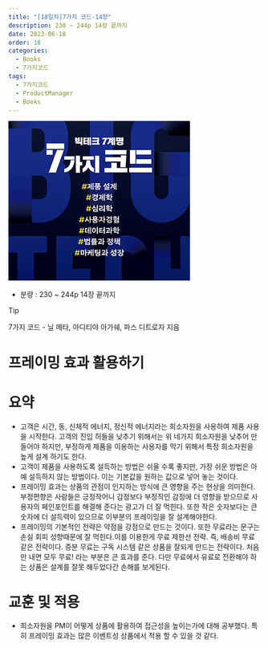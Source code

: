 ```yaml
---
title: "[18일차]7가지 코드-14장"
description: 230 ~ 244p 14장 끝까지
date: 2023-06-18
order: 18
categories:
  - Books
  - 7가지코드
tags:
  - 7가지코드
  - ProductManager
  - Books
---
```

![표지](./7code_img/Untitled.png)
- 분량 : 230 ~ 244p 14장 끝까지

<!-- more -->

>[!tip]
>7가지 코드 - 닐 메타, 아디티야 아가쉐, 파스 디트로자 지음


# 프레이밍 효과 활용하기

# 요약

- 고객은 시간, 동, 신체적 에너지, 정신적 에너지라는 희소자원을 사용하여 제품 사용을 시작한다. 
고객의 진입 허들을 낮추기 위해서는 위 네가지 희소자원을 낮추어 만들어야 하지만, 부정하게 제품을 이용하는 사용자를 막기 위해서 특정 희소자원을 높게 설계 하기도 한다.
- 고객이 제품을 사용하도록 설득하는 방법은 쉬울 수록 좋지만, 가장 쉬운 방법은 아예 설득하지 않는 방법이다. 이는 기본값을 원하는 값으로 넣어 놓는 것이다.
- 프레이밍 효과는 상품의 관점이 인지하는 방식에 큰 영향을 주는 현상을 의미한다. 
부정편향은 사람들은 긍정작어니 감정보다 부정작인 감정에 더 영향을 받으므로 사용자의 페인포인트를 해결해 준다는 광고가 더 잘 먹힌다. 
또한 작은 숫자보다는 큰숫자에 더 설득력이 있으므로 이부분의 프레이밍을 잘 설계해야한다.
- 프레이밍의 기본적인 전략은 약점을 강점으로 만드는 것이다. 
또한 무료라는 문구는 손실 회피 성향때문에 잘 먹힌다.이를 이용한게 무료 제한선 전략. 즉, 배송비 무료 같은 전략이다. 
증분 무료는 구독 시스템 같은 상품을 잘되게 만드는 전략이다. 처음만 내면 모두 무료! 라는 부분은 큰 효과를 준다. 
다만 무료에서 유료로 전환해야 하는 상품은 설계를 잘못 해두었다간 손해를 보게된다.

# 교훈 및 적용

- 희소자원을 PM이 어떻게 상품에 활용하여 접근성을 높이는가에 대해 공부했다. 
특히 프레이밍 효과는 많은 이벤트성 상품에서 적용 할 수 있을 것 같다.